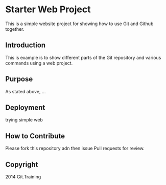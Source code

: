 # Starter Web Project

This is a simple website project for showing how to use Git and Github together.
## Introduction

This is example is to show different parts of the Git repository and various commands using a web project.

## Purpose
As stated above, ...
## Deployment
trying simple web
## How to Contribute

Please fork this repository adn then issue Pull requests for review.

## Copyright
2014 Git.Training